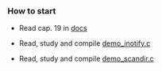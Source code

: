 ### How to start

* Read cap. 19 in [docs](https://github.com/kinderp/inotify/blob/main/docs/The%20Linux%20Programming%20Interface.pdf)
  
* Read, study and compile [demo_inotify.c](https://github.com/kinderp/inotify/blob/main/example/demo_inotify.c)
  
* Read, study and compile [demo_scandir.c](https://github.com/kinderp/inotify/blob/main/example/demo_scandir.c) 
